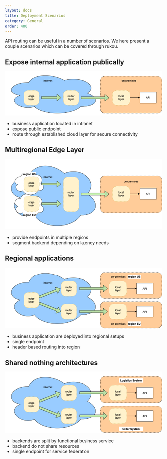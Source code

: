 ```yaml
---
layout: docs
title: Deployment Scenarios
category: General
order: 400
---
```


API routing can be useful in a number of scenarios. We here present a couple scenarios which can be covered through rukou.

## Expose internal application publically

![scenario1](/assets/rukou-scenario1.png)

* business application located in intranet
* expose public endpoint
* route through established cloud layer for secure connectivity

## Multiregional Edge Layer

![scenario2](/assets/rukou-scenario2.png)

* provide endpoints in multiple regions
* segment backend depending on latency needs

## Regional applications

![scenario3](/assets/rukou-scenario3.png)

* business application are deployed into regional setups
* single endpoint
* header based routing into region

## Shared nothing architectures

![scenario4](/assets/rukou-scenario4.png)

* backends are split by functional business service
* backend do not share resources
* single endpoint for service federation


<style>
    @media only screen and (max-width: 617px) {
  img.fill-screen {
    width: 100%
  }
}
